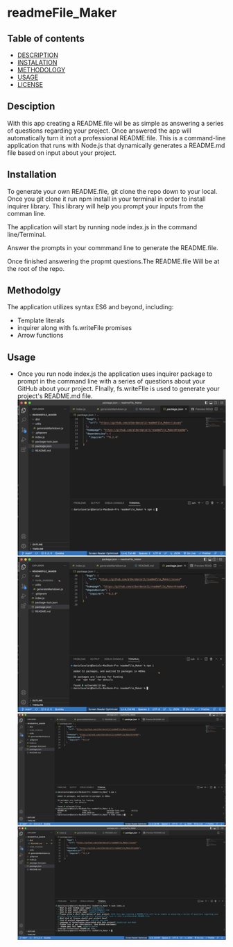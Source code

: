 # readmeFile_Maker
## Table of contents
  * [DESCRIPTION](#description)
  * [INSTALATION](#installation)
  * [METHODOLOGY](#methodology)
  * [USAGE](#usage)
  * [LICENSE](#contact-me)

## Desciption
With this app creating a README.file wil be as simple as answering a series of questions regarding your project. Once answered the app will automatically turn it inot a professional README.file.
This is a command-line application that runs with Node.js that dynamically generates a README.md file based on input about your project.

## Installation 
To generate your own README.file, git clone the repo down to your local. 
Once you git clone it run npm install in your terminal in order to install inquirer library. This library will help you prompt your inputs from the comman line.

The application will start by running node index.js in the command line/Terminal.

Answer the prompts in your commmand line to generate the README.file.

Once finished answering the propmt questions.The README.file Will be at the root of the repo.

## Methodolgy 
 The application utilizes syntax ES6 and beyond, including:
 - Template literals
 - inquirer along with fs.writeFile promises
 - Arrow functions

## Usage
- Once you run node index.js the application uses inquirer package to prompt in the command line with a series of questions about your GitHub about your project.
FInally, fs.writeFIle is used to generate your project's README.md file.
![](./utilis/images/Screenshot%202023-05-12%20at%207.20.50%20PM.png)
![](./utilis/images/Screenshot%202023-05-12%20at%207.21.52%20PM.png)
![](./utilis/images/Screenshot%202023-05-12%20at%207.29.02%20PM.png)
![](./utilis/images/Screenshot%202023-05-12%20at%207.34.54%20PM.png)

